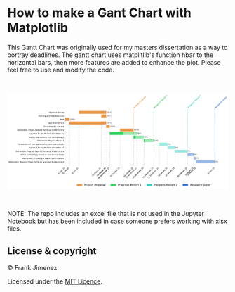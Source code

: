 # How to make a Gant Chart with Matplotlib

This Gantt Chart was originally used for my masters dissertation as a way to portray deadlines. The gantt chart uses matplitlib's function hbar to the horizontal bars, then more features are added to enhance the plot. Please feel free to use and modify the code.

<br>

![](gantt_chart.png)

<br>

NOTE: The repo includes an excel file that is not used in the Jupyter Notebook but has been included in case someone prefers working with xlsx files.

## License & copyright

© Frank Jimenez

Licensed under the [MIT Licence](LICENSE).